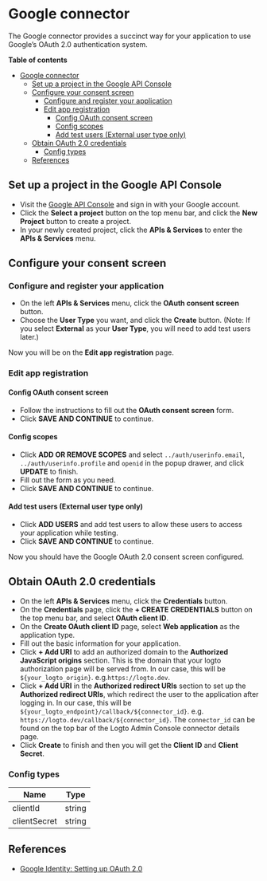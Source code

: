 # Google connector

The Google connector provides a succinct way for your application to use Google’s OAuth 2.0 authentication system.

**Table of contents**
- [Google connector](#google-connector)
  - [Set up a project in the Google API Console](#set-up-a-project-in-the-google-api-console)
  - [Configure your consent screen](#configure-your-consent-screen)
    - [Configure and register your application](#configure-and-register-your-application)
    - [Edit app registration](#edit-app-registration)
      - [Config OAuth consent screen](#config-oauth-consent-screen)
      - [Config scopes](#config-scopes)
      - [Add test users (External user type only)](#add-test-users-external-user-type-only)
  - [Obtain OAuth 2.0 credentials](#obtain-oauth-20-credentials)
    - [Config types](#config-types)
  - [References](#references)

## Set up a project in the Google API Console

- Visit the [Google API Console](https://console.developers.google.com) and sign in with your Google account.
- Click the **Select a project** button on the top menu bar, and click the **New Project** button to create a project.
- In your newly created project, click the **APIs & Services** to enter the **APIs & Services** menu.

## Configure your consent screen

### Configure and register your application

- On the left **APIs & Services** menu, click the **OAuth consent screen** button.
- Choose the **User Type** you want, and click the **Create** button. (Note: If you select **External** as your **User Type**, you will need to add test users later.)

Now you will be on the **Edit app registration** page.

### Edit app registration

#### Config OAuth consent screen

- Follow the instructions to fill out the **OAuth consent screen** form.
- Click **SAVE AND CONTINUE** to continue.

#### Config scopes

- Click **ADD OR REMOVE SCOPES** and select `../auth/userinfo.email`, `../auth/userinfo.profile` and `openid` in the popup drawer, and click **UPDATE** to finish.
- Fill out the form as you need.
- Click **SAVE AND CONTINUE** to continue.

#### Add test users (External user type only)

- Click **ADD USERS** and add test users to allow these users to access your application while testing.
- Click **SAVE AND CONTINUE** to continue.

Now you should have the Google OAuth 2.0 consent screen configured.

## Obtain OAuth 2.0 credentials

- On the left **APIs & Services** menu, click the **Credentials** button.
- On the **Credentials** page, click the **+ CREATE CREDENTIALS** button on the top menu bar, and select **OAuth client ID**.
- On the **Create OAuth client ID** page, select **Web application** as the application type.
- Fill out the basic information for your application.
- Click **+ Add URI** to add an authorized domain to the **Authorized JavaScript origins** section. This is the domain that your logto authorization page will be served from. In our case, this will be `${your_logto_origin}`. e.g.`https://logto.dev`.
- Click **+ Add URI** in the ****Authorized redirect URIs**** section to set up the ****Authorized redirect URIs****, which redirect the user to the application after logging in. In our case, this will be `${your_logto_endpoint}/callback/${connector_id}`. e.g. `https://logto.dev/callback/${connector_id}`. The `connector_id` can be found on the top bar of the Logto Admin Console connector details page.
- Click **Create** to finish and then you will get the **Client ID** and **Client Secret**.

### Config types

| Name         | Type   |
|--------------|--------|
| clientId     | string |
| clientSecret | string |

## References
* [Google Identity: Setting up OAuth 2.0](https://developers.google.com/identity/protocols/oauth2/openid-connect#appsetup)
